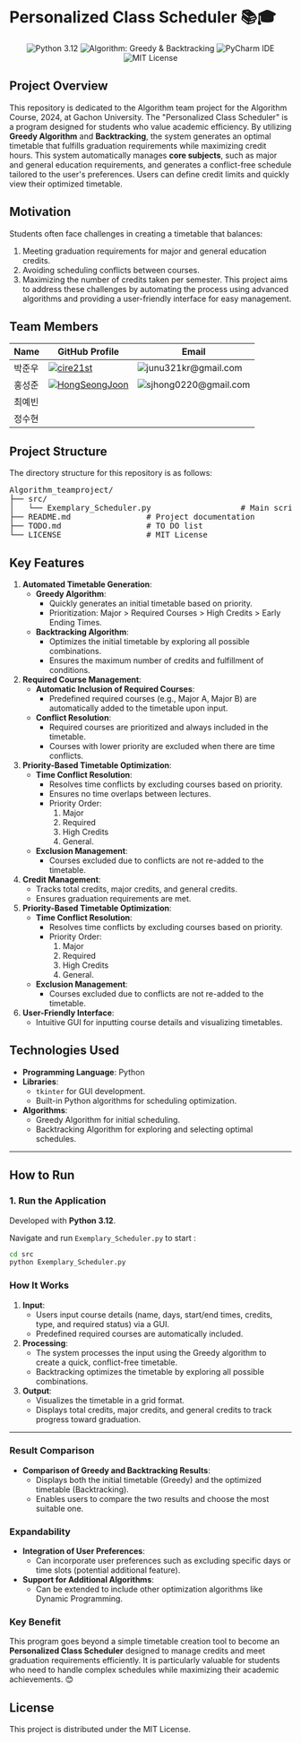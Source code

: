 # Personalized Class Scheduler 📚🎓

<p align="center">
  <img src="https://img.shields.io/badge/Python-3.12-blue?logo=python&logoColor=white" alt="Python 3.12">
  <img src="https://img.shields.io/badge/Algorithm-Greedy%20%26%20Backtracking-green" alt="Algorithm: Greedy & Backtracking">
  <img src="https://img.shields.io/badge/IDE-PyCharm-000000?logo=pycharm&logoColor=white" alt="PyCharm IDE">
  <img src="https://img.shields.io/badge/License-MIT-yellow?logo=license&logoColor=white" alt="MIT License">
</p>

## Project Overview
This repository is dedicated to the Algorithm team project for the Algorithm Course, 2024, at Gachon University.
The "Personalized Class Scheduler" is a program designed for students who value academic efficiency. By utilizing **Greedy Algorithm** and **Backtracking**, the system generates an optimal timetable that fulfills graduation requirements while maximizing credit hours.
This system automatically manages **core subjects**, such as major and general education requirements, and generates a conflict-free schedule tailored to the user's preferences. Users can define credit limits and quickly view their optimized timetable.

## **Motivation**
Students often face challenges in creating a timetable that balances:
1. Meeting graduation requirements for major and general education credits.
2. Avoiding scheduling conflicts between courses.
3. Maximizing the number of credits taken per semester.
This project aims to address these challenges by automating the process using advanced algorithms and providing a user-friendly interface for easy management.


## Team Members
| Name    | GitHub Profile                                         | Email                                                |
|---------|--------------------------------------------------------|------------------------------------------------------|
| 박준우   | [<img src="https://img.shields.io/badge/GitHub-cire21st-black?logo=github" alt="cire21st">](https://github.com/cire21st)               | <img src="https://img.shields.io/badge/junu321kr@gmail.com-blue" alt="junu321kr@gmail.com">  |
| 홍성준   | [<img src="https://img.shields.io/badge/GitHub-HongSeongJoon-black?logo=github" alt="HongSeongJoon">](https://github.com/HongSeongJoon)               | <img src="https://img.shields.io/badge/sjhong0220@gmail.com-blue" alt="sjhong0220@gmail.com">  |
| 최예빈   | [<img src="https://img.shields.io/badge/GitHub-cire21st-black?logo=github" alt="">](https://github.com/)               | <img src="https://img.shields.io/badge/-blue" alt="">  |
| 정수현   | [<img src="https://img.shields.io/badge/GitHub-cire21st-black?logo=github" alt="">](https://github.com/)               | <img src="https://img.shields.io/badge/-blue" alt="">  |

## Project Structure
The directory structure for this repository is as follows:

<pre>
Algorithm_teamproject/
├── src/
│   └── Exemplary_Scheduler.py                   # Main script for filter selection and application
├── README.md                # Project documentation
├── TODO.md                  # TO DO list
└── LICENSE                  # MIT License
</pre>

## Key Features
1. **Automated Timetable Generation**:
   - **Greedy Algorithm**:
     - Quickly generates an initial timetable based on priority.
     - Prioritization: Major > Required Courses > High Credits > Early Ending Times.
   - **Backtracking Algorithm**:
     - Optimizes the initial timetable by exploring all possible combinations.
     - Ensures the maximum number of credits and fulfillment of conditions.
2. **Required Course Management**:
   - **Automatic Inclusion of Required Courses**:
     - Predefined required courses (e.g., Major A, Major B) are automatically added to the timetable upon input.
   - **Conflict Resolution**:
     - Required courses are prioritized and always included in the timetable.
     - Courses with lower priority are excluded when there are time conflicts.
3. **Priority-Based Timetable Optimization**:
   - **Time Conflict Resolution**:
     - Resolves time conflicts by excluding courses based on priority.
     - Ensures no time overlaps between lectures.
     - Priority Order:
       1. Major
       2. Required
       3. High Credits
       4. General.
   - **Exclusion Management**:
     - Courses excluded due to conflicts are not re-added to the timetable.
4. **Credit Management**:
   - Tracks total credits, major credits, and general credits.
   - Ensures graduation requirements are met.
5. **Priority-Based Timetable Optimization**:
   - **Time Conflict Resolution**:
     - Resolves time conflicts by excluding courses based on priority.
     - Priority Order:
       1. Major
       2. Required
       3. High Credits
       4. General.
   - **Exclusion Management**:
     - Courses excluded due to conflicts are not re-added to the timetable.
6. **User-Friendly Interface**:
   - Intuitive GUI for inputting course details and visualizing timetables.

## **Technologies Used**
- **Programming Language**: Python
- **Libraries**:
  - `tkinter` for GUI development.
  - Built-in Python algorithms for scheduling optimization.
- **Algorithms**:
  - Greedy Algorithm for initial scheduling.
  - Backtracking Algorithm for exploring and selecting optimal schedules.

---

## How to Run

### 1. **Run the Application**  
Developed with **Python 3.12**.

Navigate and run `Exemplary_Scheduler.py` to start :
   ```bash
   cd src
   python Exemplary_Scheduler.py
   ```

### **How It Works**
1. **Input**:
   - Users input course details (name, days, start/end times, credits, type, and required status) via a GUI.
   - Predefined required courses are automatically included.
2. **Processing**:
   - The system processes the input using the Greedy algorithm to create a quick, conflict-free timetable.
   - Backtracking optimizes the timetable by exploring all possible combinations.
3. **Output**:
   - Visualizes the timetable in a grid format.
   - Displays total credits, major credits, and general credits to track progress toward graduation.
---

### **Result Comparison**
- **Comparison of Greedy and Backtracking Results**:
  - Displays both the initial timetable (Greedy) and the optimized timetable (Backtracking).
  - Enables users to compare the two results and choose the most suitable one.



### **Expandability**
- **Integration of User Preferences**:
  - Can incorporate user preferences such as excluding specific days or time slots (potential additional feature).
- **Support for Additional Algorithms**:
  - Can be extended to include other optimization algorithms like Dynamic Programming.

### **Key Benefit**
This program goes beyond a simple timetable creation tool to become an **Personalized Class Scheduler** designed to manage credits and meet graduation requirements efficiently. It is particularly valuable for students who need to handle complex schedules while maximizing their academic achievements. 😊

## License
This project is distributed under the MIT License.

